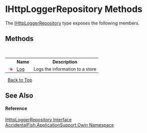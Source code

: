 # IHttpLoggerRepository Methods
 

The <a href="cfb92595-05f9-042f-90c9-08ae1f80feb6">IHttpLoggerRepository</a> type exposes the following members.


## Methods
&nbsp;<table><tr><th></th><th>Name</th><th>Description</th></tr><tr><td>![Public method](media/pubmethod.gif "Public method")</td><td><a href="3cce2c88-5b76-b488-1bc3-5ed4a215f336">Log</a></td><td>
Logs the information to a store</td></tr></table>&nbsp;
<a href="#ihttploggerrepository-methods">Back to Top</a>

## See Also


#### Reference
<a href="cfb92595-05f9-042f-90c9-08ae1f80feb6">IHttpLoggerRepository Interface</a><br /><a href="ca0f21c8-cb45-80fc-2327-cea660751f78">AccidentalFish.ApplicationSupport.Owin Namespace</a><br />